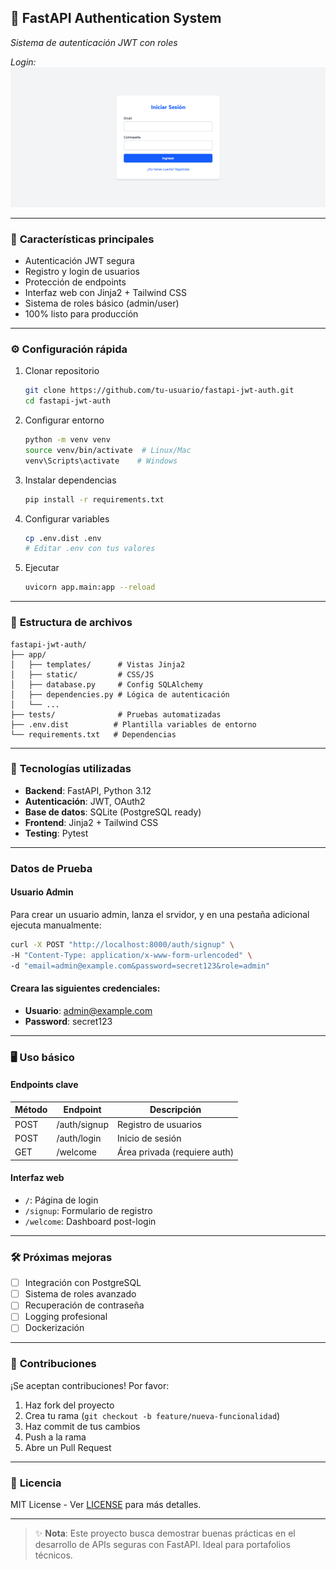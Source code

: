 ## 🔐 **FastAPI Authentication System**
*Sistema de autenticación JWT con roles*

_Login:_ ![Imagen](./docs/images/login.PNG)

---

### 🚀 **Características principales**
- Autenticación JWT segura
- Registro y login de usuarios
- Protección de endpoints
- Interfaz web con Jinja2 + Tailwind CSS
- Sistema de roles básico (admin/user)
- 100% listo para producción

---

### ⚙️ **Configuración rápida**
1. Clonar repositorio
    ```bash
    git clone https://github.com/tu-usuario/fastapi-jwt-auth.git
    cd fastapi-jwt-auth
    ```

2. Configurar entorno
    ```bash
    python -m venv venv
    source venv/bin/activate  # Linux/Mac
    venv\Scripts\activate    # Windows
    ```

3. Instalar dependencias
    ```bash
    pip install -r requirements.txt
    ```

4. Configurar variables
    ```bash
    cp .env.dist .env
    # Editar .env con tus valores
    ```

5. Ejecutar
    ```bash
    uvicorn app.main:app --reload
    ```

---

### 📂 **Estructura de archivos**
```text
fastapi-jwt-auth/
├── app/
│   ├── templates/      # Vistas Jinja2
│   ├── static/         # CSS/JS
│   ├── database.py     # Config SQLAlchemy
│   ├── dependencies.py # Lógica de autenticación
│   └── ...
├── tests/              # Pruebas automatizadas
├── .env.dist          # Plantilla variables de entorno
└── requirements.txt   # Dependencias
```

---

### 🌟 **Tecnologías utilizadas**
- **Backend**: FastAPI, Python 3.12
- **Autenticación**: JWT, OAuth2
- **Base de datos**: SQLite (PostgreSQL ready)
- **Frontend**: Jinja2 + Tailwind CSS
- **Testing**: Pytest

---

### **Datos de Prueba**
#### **Usuario Admin**
Para crear un usuario admin, lanza el srvidor, y en una pestaña adicional ejecuta manualmente:
```bash
curl -X POST "http://localhost:8000/auth/signup" \
-H "Content-Type: application/x-www-form-urlencoded" \
-d "email=admin@example.com&password=secret123&role=admin"
```

#### **Creara las siguientes credenciales**:
- **Usuario**: admin@example.com
- **Password**: secret123


---

### 🖥️ **Uso básico**  
#### **Endpoints clave**  
| Método | Endpoint       | Descripción                |
|--------|---------------|----------------------------|
| POST   | /auth/signup  | Registro de usuarios       |
| POST   | /auth/login   | Inicio de sesión           |
| GET    | /welcome      | Área privada (requiere auth)|

#### **Interfaz web**  
- `/`: Página de login  
- `/signup`: Formulario de registro  
- `/welcome`: Dashboard post-login  

---

### 🛠️ **Próximas mejoras**  
- [ ] Integración con PostgreSQL  
- [ ] Sistema de roles avanzado  
- [ ] Recuperación de contraseña  
- [ ] Logging profesional  
- [ ] Dockerización  

---

### 🤝 **Contribuciones**  
¡Se aceptan contribuciones! Por favor:  
1. Haz fork del proyecto  
2. Crea tu rama (`git checkout -b feature/nueva-funcionalidad`)  
3. Haz commit de tus cambios  
4. Push a la rama  
5. Abre un Pull Request  

---

### 📜 **Licencia**  
MIT License - Ver [LICENSE](LICENSE) para más detalles.

---

> ✨ **Nota**: Este proyecto busca demostrar buenas prácticas en el desarrollo de APIs seguras con FastAPI. Ideal para portafolios técnicos.